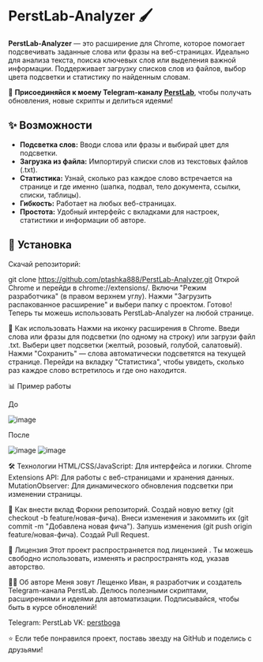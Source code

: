 # PerstLab-Analyzer 🖌️

**PerstLab-Analyzer** — это расширение для Chrome, которое помогает подсвечивать заданные слова или фразы на веб-страницах. Идеально для анализа текста, поиска ключевых слов или выделения важной информации. Поддерживает загрузку списков слов из файлов, выбор цвета подсветки и статистику по найденным словам.

📢 **Присоединяйся к моему Telegram-каналу [PerstLab](https://t.me/PerstLab)**, чтобы получать обновления, новые скрипты и делиться идеями!

## ✨ Возможности

- **Подсветка слов:** Вводи слова или фразы и выбирай цвет для подсветки.
- **Загрузка из файла:** Импортируй списки слов из текстовых файлов (.txt).
- **Статистика:** Узнай, сколько раз каждое слово встречается на странице и где именно (шапка, подвал, тело документа, ссылки, списки, таблицы).
- **Гибкость:** Работает на любых веб-страницах.
- **Простота:** Удобный интерфейс с вкладками для настроек, статистики и информации об авторе.

## 🚀 Установка

Скачай репозиторий:

git clone https://github.com/ptashka888/PerstLab-Analyzer.git
Открой Chrome и перейди в chrome://extensions/.
Включи "Режим разработчика" (в правом верхнем углу).
Нажми "Загрузить распакованное расширение" и выбери папку с проектом.
Готово! Теперь ты можешь использовать PerstLab-Analyzer на любой странице.

📖 Как использовать
Нажми на иконку расширения в Chrome.
Введи слова или фразы для подсветки (по одному на строку) или загрузи файл .txt.
Выбери цвет подсветки (желтый, розовый, голубой, салатовый).
Нажми "Сохранить" — слова автоматически подсветятся на текущей странице.
Перейди на вкладку "Статистика", чтобы увидеть, сколько раз каждое слово встретилось и где оно находится.

📊 Пример работы

До

![image](https://github.com/user-attachments/assets/b3f424f5-924e-4666-b412-ca8320e9a7ae)

После

![image](https://github.com/user-attachments/assets/e7dbff81-c4e6-4a22-bcac-a7b00fa0e89b)
![image](https://github.com/user-attachments/assets/e5d803ed-ce55-423a-b277-c9a036f2b924)

🛠️ Технологии
HTML/CSS/JavaScript: Для интерфейса и логики.
Chrome Extensions API: Для работы с веб-страницами и хранения данных.
MutationObserver: Для динамического обновления подсветки при изменении страницы.

🤝 Как внести вклад
Форкни репозиторий.
Создай новую ветку (git checkout -b feature/новая-фича).
Внеси изменения и закоммить их (git commit -m "Добавлена новая фича").
Запушь изменения (git push origin feature/новая-фича).
Создай Pull Request.

📜 Лицензия
Этот проект распространяется под лицензией . Ты можешь свободно использовать, изменять и распространять код, указав авторство.

👨‍💻 Об авторе
Меня зовут Лещенко Иван, я разработчик и создатель Telegram-канала PerstLab. Делюсь полезными скриптами, расширениями и идеями для автоматизации. Подписывайся, чтобы быть в курсе обновлений!

Telegram: PerstLab
VK: [perstboga](https://vk.com/ivanleshchenko)

⭐ Если тебе понравился проект, поставь звезду на GitHub и поделись с друзьями!




